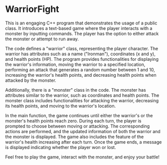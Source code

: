 # WarriorFight
This is an engaging C++ program that demonstrates the usage of a public class. It introduces a text-based game where the player interacts with a monster by inputting commands. The player has the option to either attack the monster or attempt to run away.

The code defines a "warrior" class, representing the player character. The warrior has attributes such as a name ("Ironman"), coordinates (x and y), and health points (HP). The program provides functionalities for displaying the warrior's information, moving the warrior to a specified location, performing an attack that generates a random number between 1 and 10, increasing the warrior's health points, and decreasing health points when attacked by the monster.

Additionally, there is a "monster" class in the code. The monster has attributes similar to the warrior, such as coordinates and health points. The monster class includes functionalities for attacking the warrior, decreasing its health points, and moving to the warrior's location.

In the main function, the game continues until either the warrior's or the monster's health points reach zero. During each turn, the player is prompted to choose between moving or attacking. The corresponding actions are performed, and the updated information of both the warrior and the monster is displayed. The game also includes the feature of the warrior's health increasing after each turn. Once the game ends, a message is displayed indicating whether the player won or lost.

Feel free to play the game, interact with the monster, and enjoy your battle!
